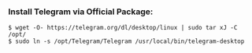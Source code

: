 ### Install Telegram via Official Package:
```
$ wget -O- https://telegram.org/dl/desktop/linux | sudo tar xJ -C /opt/
$ sudo ln -s /opt/Telegram/Telegram /usr/local/bin/telegram-desktop
```

